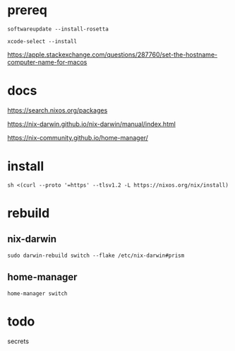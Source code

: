 # prereq

`softwareupdate --install-rosetta`

`xcode-select --install`

https://apple.stackexchange.com/questions/287760/set-the-hostname-computer-name-for-macos

# docs

https://search.nixos.org/packages

https://nix-darwin.github.io/nix-darwin/manual/index.html

https://nix-community.github.io/home-manager/

# install 

`sh <(curl --proto '=https' --tlsv1.2 -L https://nixos.org/nix/install)`

# rebuild

## nix-darwin
```
sudo darwin-rebuild switch --flake /etc/nix-darwin#prism
```
## home-manager
```
home-manager switch
```

# todo

secrets
